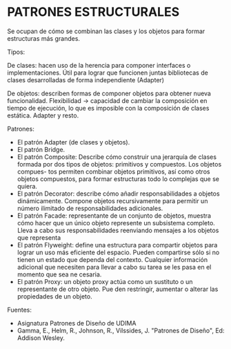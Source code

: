 <h1>PATRONES ESTRUCTURALES</h1>

Se ocupan de cómo se combinan las clases y los objetos para formar estructuras más grandes.

Tipos:

De clases: hacen uso de la herencia para componer interfaces o implementaciones. Útil para lograr que funcionen juntas bibliotecas de clases desarrolladas de forma independiente  (Adapter)

De objetos: describen formas de componer objetos para obtener nueva funcionalidad. Flexibilidad -> capacidad de cambiar la composición en tiempo de ejecución, lo que es imposible con la composición de clases estática. Adapter y resto.

Patrones:
- El patrón Adapter (de clases y objetos).
- El patrón Bridge.
- El patrón Composite: Describe cómo construir una jerarquía de clases formada por dos tipos de objetos: primitivos y compuestos. Los objetos compues- tos permiten combinar objetos primitivos, así como otros objetos compuestos, para formar estructuras todo lo complejas que se quiera.
- El patrón Decorator: describe cómo añadir responsabilidades a objetos dinámicamente. Compone objetos recursivamente para permitir un número ilimitado de responsabilidades adicionales.
- El patrón Facade: representante de un conjunto de objetos, muestra cómo hacer que un único objeto represente un subsistema completo. Lleva a cabo sus responsabilidades reenviando mensajes a los objetos que representa
- El patrón Flyweight: define una estructura para compartir objetos para lograr un uso más eficiente del espacio. Pueden compartirse sólo si no tienen un estado que dependa del contexto. Cualquier información adicional que necesiten para llevar a cabo su tarea se les pasa en el momento que sea ne cesaria.
- El patrón Proxy: un objeto proxy actúa como un sustituto o un representante de otro objeto. Pue den restringir, aumentar o alterar las propiedades de un objeto.

Fuentes:
-   Asignatura Patrones de Diseño de UDIMA 
-   Gamma, E., Helm, R., Johnson, R., Vilssides, J. "Patrones de Diseño", Ed: Addison Wesley.

